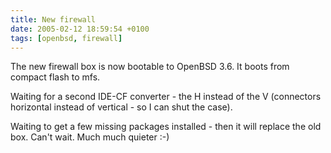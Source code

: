 ```yaml
---
title: New firewall
date: 2005-02-12 18:59:54 +0100
tags: [openbsd, firewall]
---
```


The new firewall box is now bootable to OpenBSD 3.6. It boots from compact flash to mfs.

Waiting for a second IDE-CF converter - the H instead of the V (connectors horizontal instead of vertical - so I can shut the case).

Waiting to get a few missing packages installed - then it will replace the old box. Can't wait. Much much quieter :-)
